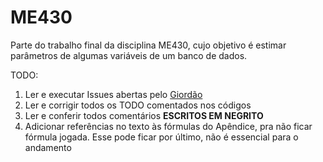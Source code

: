 # ME430
Parte do trabalho final da disciplina ME430, cujo objetivo é estimar parâmetros de algumas variáveis de um banco de dados.

TODO:
1. Ler e executar Issues abertas pelo [Giordão](https://github.com/victordalla/ME430/issues)
2. Ler e corrigir todos os TODO comentados nos códigos
3. Ler e conferir todos comentários **ESCRITOS EM NEGRITO**
4. Adicionar referências no texto às fórmulas do Apêndice, pra não ficar fórmula jogada. Esse pode ficar por último, não é essencial para o andamento
